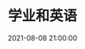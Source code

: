 ---
pageComponent: 
  name: Catalogue
  data: 
    key: 04.学业和英语
    imgUrl: /img/ui.png
    description: 主要包括前端的一些内容，比如JavaScript，html等
title: 学业和英语
date: 2021-08-08 21:00:00
permalink: /study
sidebar: false
article: false
comment: false
editLink: false
---